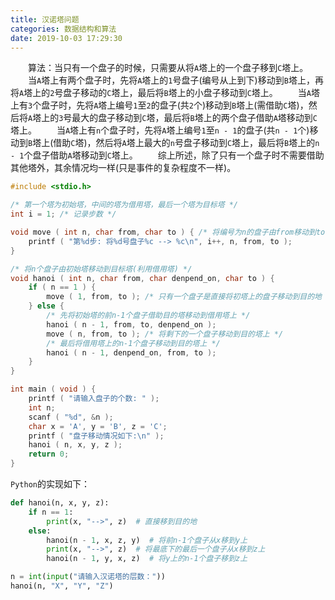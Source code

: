 ```yaml
---
title: 汉诺塔问题
categories: 数据结构和算法
date: 2019-10-03 17:29:30
---
```

&emsp;&emsp;算法：当只有一个盘子的时候，只需要从将`A`塔上的一个盘子移到`C`塔上。
&emsp;&emsp;当`A`塔上有两个盘子时，先将`A`塔上的`1`号盘子(编号从上到下)移动到`B`塔上，再将`A`塔上的`2`号盘子移动的`C`塔上，最后将`B`塔上的小盘子移动到`C`塔上。
&emsp;&emsp;当`A`塔上有`3`个盘子时，先将`A`塔上编号`1`至`2`的盘子(共`2`个)移动到`B`塔上(需借助`C`塔)，然后将`A`塔上的`3`号最大的盘子移动到`C`塔，最后将`B`塔上的两个盘子借助`A`塔移动到`C`塔上。
&emsp;&emsp;当`A`塔上有`n`个盘子时，先将`A`塔上编号`1`至`n - 1`的盘子(共`n - 1`个)移动到`B`塔上(借助`C`塔)，然后将`A`塔上最大的`n`号盘子移动到`C`塔上，最后将`B`塔上的`n - 1`个盘子借助`A`塔移动到`C`塔上。
&emsp;&emsp;综上所述，除了只有一个盘子时不需要借助其他塔外，其余情况均一样(只是事件的复杂程度不一样)。

``` cpp
#include <stdio.h>

/* 第一个塔为初始塔，中间的塔为借用塔，最后一个塔为目标塔 */
int i = 1; /* 记录步数 */

void move ( int n, char from, char to ) { /* 将编号为n的盘子由from移动到to */
    printf ( "第%d步: 将%d号盘子%c --> %c\n", i++, n, from, to );
}

/* 将n个盘子由初始塔移动到目标塔(利用借用塔) */
void hanoi ( int n, char from, char denpend_on, char to ) {
    if ( n == 1 ) {
        move ( 1, from, to ); /* 只有一个盘子是直接将初塔上的盘子移动到目的地 */
    } else {
        /* 先将初始塔的前n-1个盘子借助目的塔移动到借用塔上 */
        hanoi ( n - 1, from, to, denpend_on );
        move ( n, from, to ); /* 将剩下的一个盘子移动到目的塔上 */
        /* 最后将借用塔上的n-1个盘子移动到目的塔上 */
        hanoi ( n - 1, denpend_on, from, to );
    }
}

int main ( void ) {
    printf ( "请输入盘子的个数: " );
    int n;
    scanf ( "%d", &n );
    char x = 'A', y = 'B', z = 'C';
    printf ( "盘子移动情况如下:\n" );
    hanoi ( n, x, y, z );
    return 0;
}
```

`Python`的实现如下：

``` python
def hanoi(n, x, y, z):
    if n == 1:
        print(x, "-->", z)  # 直接移到目的地
    else:
        hanoi(n - 1, x, z, y)  # 将前n-1个盘子从x移到y上
        print(x, "-->", z)  # 将最底下的最后一个盘子从x移到z上
        hanoi(n - 1, y, x, z)  # 将y上的n-1个盘子移到z上

n = int(input("请输入汉诺塔的层数："))
hanoi(n, "X", "Y", "Z")
```